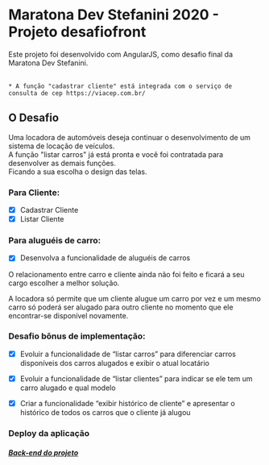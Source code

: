 # Maratona Dev Stefanini 2020 - Projeto desafiofront

<p>
	Este projeto foi desenvolvido com AngularJS, como desafio final da Maratona Dev Stefanini.</br></br>
	
	* A função "cadastrar cliente" está integrada com o serviço de consulta de cep https://viacep.com.br/
</p>

## O Desafio

<p>
	Uma locadora de automóveis deseja continuar o desenvolvimento de um sistema de locação de veículos.</br>
	A função "listar carros" já está pronta e você foi contratada para desenvolver as demais funções. </br>
	Ficando a sua escolha o design das telas.
</p>

### Para Cliente:

- [x] Cadastrar Cliente 
- [x] Listar Cliente

### Para aluguéis de carro:

- [x] Desenvolva a funcionalidade de aluguéis de carros

<p>
	O relacionamento entre carro e cliente ainda não foi feito e ficará a seu cargo escolher a melhor solução.
</p>

<p>
	A locadora só permite que um cliente alugue um carro por vez e um mesmo carro só poderá ser alugado para outro cliente no momento que ele encontrar-se disponível novamente.
</p>

### Desafio bônus de implementação:

- [x] Evoluir a funcionalidade de “listar carros” para diferenciar carros
disponíveis dos carros alugados e exibir o atual locatário

- [x] Evoluir a funcionalidade de “listar clientes” para indicar se ele tem
um carro alugado e qual modelo

- [x] Criar a funcionalidade “exibir histórico de cliente” e apresentar o
histórico de todos os carros que o cliente já alugou

### Deploy da aplicação


##### [Back-end do projeto](https://github.com/adnamamonteiro/desafioapi/)

